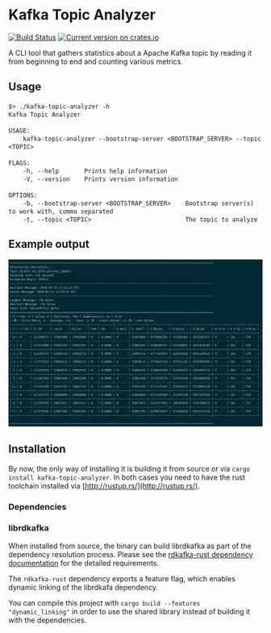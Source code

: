 # Kafka Topic Analyzer

[![Build Status](https://travis-ci.org/xenji/kafka-topic-analyzer.svg?branch=master)](https://travis-ci.org/xenji/kafka-topic-analyzer)
[![Current version on crates.io](https://img.shields.io/crates/v/kafka-topic-analyzer.svg)](https://crates.io/crates/kafka-topic-analyzer)

A CLI tool that gathers statistics about a Apache Kafka topic by reading
it from beginning to end and counting various metrics.

## Usage
    $> ./kafka-topic-analyzer -h
    Kafka Topic Analyzer

    USAGE:
        kafka-topic-analyzer --bootstrap-server <BOOTSTRAP_SERVER> --topic <TOPIC>

    FLAGS:
        -h, --help       Prints help information
        -V, --version    Prints version information

    OPTIONS:
        -b, --bootstrap-server <BOOTSTRAP_SERVER>    Bootstrap server(s) to work with, comma separated
        -t, --topic <TOPIC>                          The topic to analyze

## Example output
![Screenshot from a terminal that shows an example of the output](demo_output.png "Shows a sample output of the tool")

## Installation

By now, the only way of installing it is building it from source or
via `cargo install kafka-topic-analyzer`. In both cases you need to
have the rust toolchain installed via [http://rustup.rs/](http://rustup.rs/).

### Dependencies

### librdkafka
When installed from source, the binary can build librdkafka as part of the
dependency resolution process. Please see the [rdkafka-rust dependency documentation](https://github.com/fede1024/rust-rdkafka/#installation)
for the detailed requirements.

The `rdkafka-rust` dependency exports a feature flag, which enables
dynamic linking of the librdkafa dependency.

You can compile this project with `cargo build --features "dynamic_linking"`
in order to use the shared library instead of building it with the dependencies.
